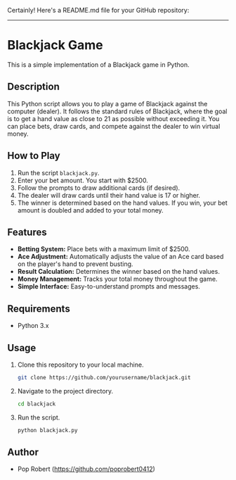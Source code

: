 Certainly! Here's a README.md file for your GitHub repository:

---

# Blackjack Game

This is a simple implementation of a Blackjack game in Python.

## Description

This Python script allows you to play a game of Blackjack against the computer (dealer). It follows the standard rules of Blackjack, where the goal is to get a hand value as close to 21 as possible without exceeding it. You can place bets, draw cards, and compete against the dealer to win virtual money.

## How to Play

1. Run the script `blackjack.py`.
2. Enter your bet amount. You start with $2500.
3. Follow the prompts to draw additional cards (if desired).
4. The dealer will draw cards until their hand value is 17 or higher.
5. The winner is determined based on the hand values. If you win, your bet amount is doubled and added to your total money.

## Features

- **Betting System:** Place bets with a maximum limit of $2500.
- **Ace Adjustment:** Automatically adjusts the value of an Ace card based on the player's hand to prevent busting.
- **Result Calculation:** Determines the winner based on the hand values.
- **Money Management:** Tracks your total money throughout the game.
- **Simple Interface:** Easy-to-understand prompts and messages.

## Requirements

- Python 3.x

## Usage

1. Clone this repository to your local machine.
   ```bash
   git clone https://github.com/yourusername/blackjack.git
   ```
2. Navigate to the project directory.
   ```bash
   cd blackjack
   ```
3. Run the script.
   ```bash
   python blackjack.py
   ```

## Author

- Pop Robert (https://github.com/poprobert0412)
